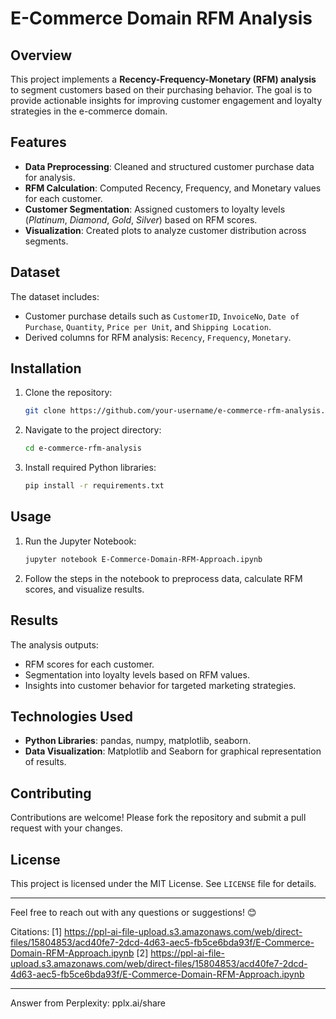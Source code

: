 # E-Commerce Domain RFM Analysis

## Overview
This project implements a **Recency-Frequency-Monetary (RFM) analysis** to segment customers based on their purchasing behavior. The goal is to provide actionable insights for improving customer engagement and loyalty strategies in the e-commerce domain.

## Features
- **Data Preprocessing**: Cleaned and structured customer purchase data for analysis.
- **RFM Calculation**: Computed Recency, Frequency, and Monetary values for each customer.
- **Customer Segmentation**: Assigned customers to loyalty levels (*Platinum*, *Diamond*, *Gold*, *Silver*) based on RFM scores.
- **Visualization**: Created plots to analyze customer distribution across segments.

## Dataset
The dataset includes:
- Customer purchase details such as `CustomerID`, `InvoiceNo`, `Date of Purchase`, `Quantity`, `Price per Unit`, and `Shipping Location`.
- Derived columns for RFM analysis: `Recency`, `Frequency`, `Monetary`.

## Installation
1. Clone the repository:
   ```bash
   git clone https://github.com/your-username/e-commerce-rfm-analysis.git
   ```
2. Navigate to the project directory:
   ```bash
   cd e-commerce-rfm-analysis
   ```
3. Install required Python libraries:
   ```bash
   pip install -r requirements.txt
   ```

## Usage
1. Run the Jupyter Notebook:
   ```bash
   jupyter notebook E-Commerce-Domain-RFM-Approach.ipynb
   ```
2. Follow the steps in the notebook to preprocess data, calculate RFM scores, and visualize results.

## Results
The analysis outputs:
- RFM scores for each customer.
- Segmentation into loyalty levels based on RFM values.
- Insights into customer behavior for targeted marketing strategies.

## Technologies Used
- **Python Libraries**: pandas, numpy, matplotlib, seaborn.
- **Data Visualization**: Matplotlib and Seaborn for graphical representation of results.

## Contributing
Contributions are welcome! Please fork the repository and submit a pull request with your changes.

## License
This project is licensed under the MIT License. See `LICENSE` file for details.

---

Feel free to reach out with any questions or suggestions! 😊

Citations:
[1] https://ppl-ai-file-upload.s3.amazonaws.com/web/direct-files/15804853/acd40fe7-2dcd-4d63-aec5-fb5ce6bda93f/E-Commerce-Domain-RFM-Approach.ipynb
[2] https://ppl-ai-file-upload.s3.amazonaws.com/web/direct-files/15804853/acd40fe7-2dcd-4d63-aec5-fb5ce6bda93f/E-Commerce-Domain-RFM-Approach.ipynb

---
Answer from Perplexity: pplx.ai/share
